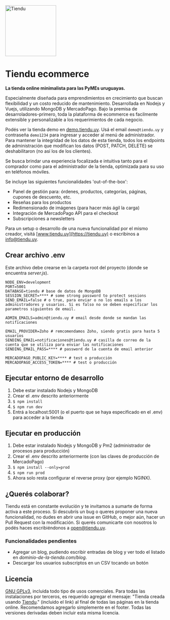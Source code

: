 <img alt="Tiendu" width="160" src="https://tiendu.uy/assets/tiendu-rainbow.png">

# Tiendu ecommerce

**La tienda online minimalista para las PyMEs uruguayas.**

Especialmente diseñada para emprendimientos en crecimiento que buscan flexibilidad y un costo reducido de mantenimiento. Desarrollada en Nodejs y Vuejs, utilizando MongoDB y MercadoPago. Bajo la premisa de desarroladores-primero, toda la plataforma de ecommerce es facilmente extensible y personalizable a los requerimientos de cada negocio.

Podés ver la tienda demo en [demo.tiendu.uy](https://demo.tiendu.uy/). Usá el email `demo@tiendu.uy` y contraseña `demo1234` para ingresar y acceder al menú de administrador. Para mantener la integridad de los datos de esta tienda, todos los endpoints de administración que modifican los datos (POST, PATCH, DELETE) se  deshabilitaron (no así los de los clientes).

Se busca brindar una experiencia focalizada e intuitiva tanto para el comprador como para el administrador de la tienda, optimizada para su uso en teléfonos móviles.

Se incluye las siguientes funcionalidades 'out-of-the-box':
- Panel de gestión para: órdenes, productos, categorías, páginas, cupones de descuento, etc.
- Reseñas para los productos
- Redimensionado de imágenes (para hacer más ágil la carga)
- Integración de MercadoPago API para el checkout
- Subscripciones a newsletters

Para un setup o desarrollo de una nueva funcionalidad por el mismo creador, visitá [www.tiendu.uy](https://tiendu.uy) o escribinos a [info@tiendu.uy](mailto:info@tiendu.uy).

## Crear archivo .env
Este archivo debe crearse en la carpeta root del proyecto (donde se encuentra *server.js*).
```
NODE_ENV=development
PORT=5001
DATABASE=tiendu # base de datos de MongoDB
SESSION_SECRET=**** # some strong password to protect sessions 
SEND_EMAIL=false # o true, para enviar o no los emails a los administradores y usuarios. Si es falso no se deben especificar los parametros siguientes de email.

ADMIN_EMAILS=admin@tiendu.uy # email desde donde se mandan las notificaciones

EMAIL_PROVIDER=Zoho # remcomendamos Zoho, siendo gratis para hasta 5 usuarios
SENDING_EMAIL=notificaciones@tiendu.uy # casilla de correo de la cuenta que se utiliza para enviar las notificaciones
SENDING_EMAIL_PASS=**** # password de la cuenta de email anterior

MERCADOPAGO_PUBLIC_KEY=**** # test o producción
MERCADOPAGO_ACCESS_TOKEN=**** # test o producción
```

## Ejecutar entorno de desarrollo
1. Debe estar instalado Nodejs y MongoDB
2. Crear el .env descrito anteriormente
3. `$ npm install`
4. `$ npm run dev`
5. Entrá a localhost:5001 (o el puerto que se haya especificado en el .env) para acceder a la tienda

## Ejecutar en producción
1. Debe estar instalado Nodejs y MongoDB y Pm2 (administrador de procesos para producción)
2. Crear el .env descrito anteriormente (con las claves de producción de MercadoPago)
3. `$ npm install --only=prod`
4. `$ npm run prod`
5. Ahora solo resta configurar el reverse proxy (por ejemplo NGINX).

## ¿Querés colaborar?
Tiendu está en constante evolución y te invitamos a sumarte de forma activa a este proceso. Si descubrís un bug o queres proponer una nueva funcionalidad, no dudes en abrir una issue en GitHub, o mejor aún, hacer un Pull Request con la modificación. Si querés comunicarte con nosotros lo podés haces escribiéndonos a [open@tiendu.uy](mailto:open@tiendu.uy).

### Funcionalidades pendientes
- Agregar un blog, pudiendo escribir entradas de blog y ver todo el listado en *dominio-de-la-tienda.com/blog*.
- Descargar los usuarios subscriptos en un CSV tocando un botón

## Licencia
[GNU GPLv3](https://www.gnu.org/licenses/gpl-3.0.en.html), incluida todo tipo de usos comerciales. Para todas las instalaciones por terceros, es requerido agregar el mensaje: "Tienda creada usando [Tiendu](https://tiendu.uy/)." (incluido el link) al final de todas las páginas en la tienda online. Recomendamos agregarlo simplemente en el footer. Todas las versiones derivadas deben incluir esta misma licencia.
